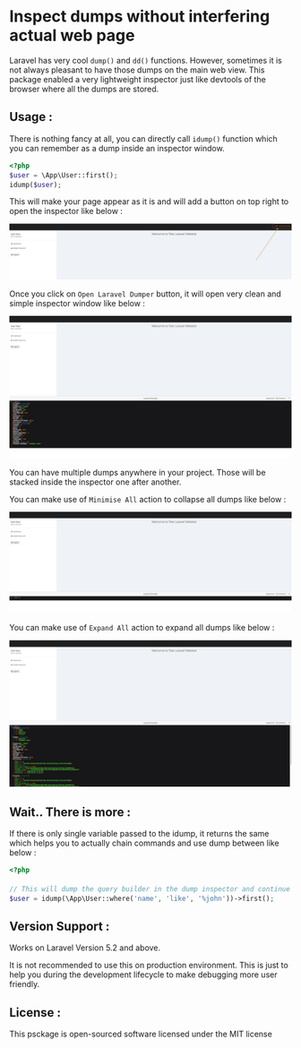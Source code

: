 # Inspect dumps without interfering actual web page

Laravel has very cool `dump()` and `dd()` functions. However, sometimes it is not always pleasant to have those dumps on the main web view. This package enabled a very lightweight inspector just like devtools of the browser where all the dumps are stored.

## Usage : 

There is nothing fancy at all, you can directly call `idump()` function which you can remember as a dump inside an inspector window.

~~~php
<?php
$user = \App\User::first();
idump($user);
~~~

This will make your page appear as it is and will add a button on top right to open the inspector like below : 

<p align="center">
    <img alt="Closed Laravel Dumper" src="images/Closed.png">
</p>

Once you click on `Open Laravel Dumper` button, it will open very clean and simple inspector window like below : 

<p align="center">
    <img alt="Closed Laravel Dumper" src="images/Opened.png">
</p>

You can have multiple dumps anywhere in your project. Those will be stacked inside the inspector one after another.

You can make use of `Minimise All` action to collapse all dumps like below :

<p align="center">
    <img alt="Closed Laravel Dumper" src="images/Minimised.png">
</p>

You can make use of `Expand All` action to expand all dumps like below :

<p align="center">
    <img alt="Closed Laravel Dumper" src="images/Expanded.png">
</p>

## Wait.. There is more :

If there is only single variable passed to the idump, it returns the same which helps you to actually chain commands and use dump between like below : 

~~~php
<?php 

// This will dump the query builder in the dump inspector and continue the first operation
$user = idump(\App\User::where('name', 'like', '%john'))->first();
~~~

## Version Support : 

Works on Laravel Version 5.2 and above.

It is not recommended to use this on production environment. This is just to help you during the development lifecycle to make debugging more user friendly.
## License : 

This psckage is open-sourced software licensed under the MIT license